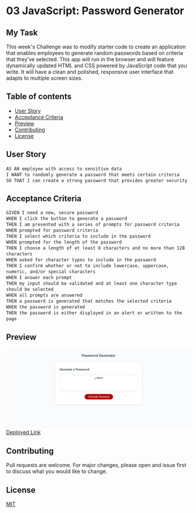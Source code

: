 # 03 JavaScript: Password Generator

## My Task

This week's Challenge was to modify starter code to create an application that enables employees to generate random passwords based on criteria that they’ve selected. This app will run in the browser and will feature dynamically updated HTML and CSS powered by JavaScript code that you write. It will have a clean and polished, responsive user interface that adapts to multiple screen sizes.

## Table of contents

- [User Story](#userstory)
- [Acceptance Criteria](#AcceptanceCriteria)
- [Preview](#preview)
- [Contributing](#contributing)
- [License](#license)





## User Story

```
AS AN employee with access to sensitive data
I WANT to randomly generate a password that meets certain criteria
SO THAT I can create a strong password that provides greater security
```

## Acceptance Criteria

```
GIVEN I need a new, secure password
WHEN I click the button to generate a password
THEN I am presented with a series of prompts for password criteria
WHEN prompted for password criteria
THEN I select which criteria to include in the password
WHEN prompted for the length of the password
THEN I choose a length of at least 8 characters and no more than 128 characters
WHEN asked for character types to include in the password
THEN I confirm whether or not to include lowercase, uppercase, numeric, and/or special characters
WHEN I answer each prompt
THEN my input should be validated and at least one character type should be selected
WHEN all prompts are answered
THEN a password is generated that matches the selected criteria
WHEN the password is generated
THEN the password is either displayed in an alert or written to the page
```


## Preview
![preview image](./assets/images/password-gen.png)
[Deployed Link]()

## Contributing
Pull requests are welcome. For major changes, please open and issue first to discuss what you would like to change.


## License
[MIT](https://choosealicense.com/licenses/mit/)
